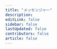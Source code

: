 ```yaml
---
title: "メッセンジャー"
description: 
editLink: false
sidebar: false
lastUpdated: false
contributors: false
article: false
---
```


<comm-slogan :prefix="[ '暗号通貨ウォレットが必要ですか?', '誰かにメッセージを送りたいですか？', 'すべて Mixin Messenger で。' ]" suffix="今すぐダウンロード" icon="/images/icons/icon-download-blue.svg"/>

<messenger-hero />

<messenger-features />

<messenger-download />